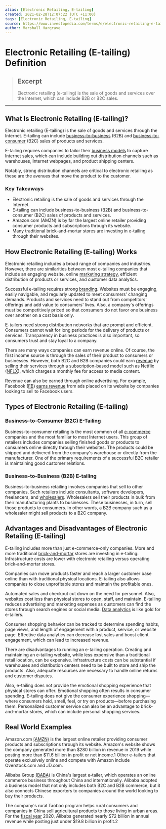 ```yaml
---
alias: [Electronic Retailing, E-tailing]
created: 2021-02-28T12:07:22 (UTC +11:00)
tags: [Electronic Retailing, E-tailing]
source: https://www.investopedia.com/terms/e/electronic-retailing-e-tailing.asp
author: Marshall Hargrave
---
```


# Electronic Retailing (E-tailing) Definition

> ## Excerpt
> Electronic retailing (e-tailing) is the sale of goods and services over the Internet, which can include B2B or B2C sales.

---
## What Is Electronic Retailing (E-tailing)?

Electronic retailing (E-tailing) is the sale of goods and services through the Internet. E-tailing can include [business-to-business](https://www.investopedia.com/terms/b/btob.asp) (B2B) and [business-to-consumer](https://www.investopedia.com/terms/b/btoc.asp) (B2C) sales of products and services.

E-tailing requires companies to tailor their [business models](https://www.investopedia.com/terms/b/businessmodel.asp) to capture Internet sales, which can include building out distribution channels such as warehouses, Internet webpages, and product shipping centers.

Notably, strong distribution channels are critical to electronic retailing as these are the avenues that move the product to the customer.

### Key Takeaways

-   Electronic retailing is the sale of goods and services through the Internet.
-   E-tailing can include business-to-business (B2B) and business-to-consumer (B2C) sales of products and services.
-   Amazon.com (AMZN) is by far the largest online retailer providing consumer products and subscriptions through its website.
-   Many traditional brick-and-mortar stores are investing in e-tailing through their websites.

## How Electronic Retailing (E-tailing) Works

Electronic retailing includes a broad range of companies and industries. However, there are similarities between most e-tailing companies that include an engaging website, online [marketing strategy](https://www.investopedia.com/terms/m/marketing-strategy.asp), efficient distribution of products or services, and customer data analytics.

Successful e-tailing requires strong [branding](https://www.investopedia.com/articles/financial-theory/11/branding-ultimate-economic-moat.asp). Websites must be engaging, easily navigable, and regularly updated to meet consumers' changing demands. Products and services need to stand out from competitors' offerings and add value to consumers' lives. Also, a company's offerings must be competitively priced so that consumers do not favor one business over another on a cost basis only.

E-tailers need strong distribution networks that are prompt and efficient. Consumers cannot wait for long periods for the delivery of products or services. Transparency in business practices is also important, so consumers trust and stay loyal to a company.

There are many ways companies can earn revenue online. Of course, the first income source is through the sales of their product to consumers or businesses. However, both B2C and B2B companies could earn [revenue](https://www.investopedia.com/terms/r/revenue.asp) by selling their services through a [subscription-based model](https://www.investopedia.com/ask/answers/042715/how-do-subscription-business-models-work.asp) such as Netflix ([NFLX](https://www.investopedia.com/markets/quote?tvwidgetsymbol=nflx)), which charges a monthly fee for access to media content.

Revenue can also be earned through online advertising. For example, Facebook ([FB](https://www.investopedia.com/markets/quote?tvwidgetsymbol=fb)) [earns revenue](https://www.investopedia.com/ask/answers/120114/how-does-facebook-fb-make-money.asp) from ads placed on its website by companies looking to sell to Facebook users.

## Types of Electronic Retailing (E-tailing)

### Business-to-Consumer (B2C) E-Tailing

Business-to-consumer retailing is the most common of all [e-commerce](https://www.investopedia.com/terms/e/ecommerce.asp) companies and the most familiar to most Internet users. This group of retailers includes companies selling finished goods or products to consumers online directly through their websites. The products could be shipped and delivered from the company's warehouse or directly from the manufacturer. One of the primary requirements of a successful B2C retailer is maintaining good customer relations.

### Business-to-Business (B2B) E-tailing

Business-to-business retailing involves companies that sell to other companies. Such retailers include consultants, software developers, freelancers, and [wholesalers](https://www.investopedia.com/terms/w/wholesaling.asp). Wholesalers sell their products in bulk from their manufacturing plants to businesses. These businesses, in turn, sell those products to consumers. In other words, a B2B company such as a wholesaler might sell products to a B2C company.

## Advantages and Disadvantages of Electronic Retailing (E-tailing)

E-tailing includes more than just e-commerce-only companies. More and more traditional [brick-and-mortar](https://www.investopedia.com/terms/b/brickandmortar.asp) stores are investing in e-tailing. Infrastructure costs are lower with electronic retailing versus operating brick-and-mortar stores.

Companies can move products faster and reach a larger customer base online than with traditional physical locations. E-tailing also allows companies to close unprofitable stores and maintain the profitable ones.

Automated sales and checkout cut down on the need for personnel. Also, websites cost less than physical stores to open, staff, and maintain. E-tailing reduces advertising and marketing expenses as customers can find the stores through search engines or social media. [Data analytics](https://www.investopedia.com/terms/d/data-analytics.asp) is like gold for e-tailers.

Consumer shopping behavior can be tracked to determine spending habits, page views, and length of engagement with a product, service, or website page. Effective data analytics can decrease lost sales and boost client engagement, which can lead to increased revenue.

There are disadvantages to running an e-tailing operation. Creating and maintaining an e-tailing website, while less expensive than a traditional retail location, can be expensive. Infrastructure costs can be substantial if warehouses and distribution centers need to be built to store and ship the products. Also, adequate resources are necessary to handle online returns and customer disputes.

Also, e-tailing does not provide the emotional shopping experience that physical stores can offer. Emotional shopping often results in consumer spending. E-tailing does not give the consumer experience shopping—where consumers hold, smell, feel, or try on products—before purchasing them. Personalized customer service can also be an advantage to brick-and-mortar stores, which can include personal shopping services.

## Real World Examples

Amazon.com [(AMZN)](https://www.investopedia.com/markets/quote?tvwidgetsymbol=amzn) is the largest online retailer providing consumer products and subscriptions through its website. Amazon's website shows the company generated more than $280 billion in revenue in 2019 while posting more than $11.6 billion in profit or net income.1 Other e-tailers that operate exclusively online and compete with Amazon include Overstock.com and JD.com.

Alibaba Group [(BABA)](https://www.investopedia.com/markets/quote?tvwidgetsymbol=baba) is China's largest e-tailer, which operates an online commerce business throughout China and internationally. Alibaba adopted a business model that not only includes both B2C and B2B commerce, but it also connects Chinese exporters to companies around the world looking to buy their products.

The company's rural Taobao program helps rural consumers and companies in China sell agricultural products to those living in urban areas. For the [fiscal year](https://www.investopedia.com/terms/f/fiscalyear.asp) 2020, Alibaba generated nearly $72 billion in annual revenue while posting just under $19.8 billion in profit.2
